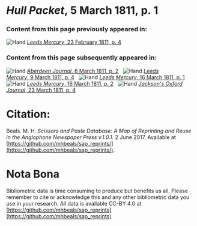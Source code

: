 # *Hull Packet*, 5 March 1811, p. 1  
  
### Content from this page previously appeared in:  
![Hand](http://scissorsandpaste.net/wp-content/uploads/2017/06/smallhandpointer.png) [*Leeds Mercury*, 23 February 1811, p. 4](https://mhbeals.github.io/sap_html/Leeds-Mercury/Leeds-Mercury-23-February-1811-p-4)  
  
### Content from this page subsequently appeared in:  
![Hand](http://scissorsandpaste.net/wp-content/uploads/2017/06/smallhandpointer.png) [*Aberdeen Journal*, 6 March 1811, p. 2](https://mhbeals.github.io/sap_html/Aberdeen-Journal/Aberdeen-Journal-6-March-1811-p-2)  
![Hand](http://scissorsandpaste.net/wp-content/uploads/2017/06/smallhandpointer.png) [*Leeds Mercury*, 9 March 1811, p. 4](https://mhbeals.github.io/sap_html/Leeds-Mercury/Leeds-Mercury-9-March-1811-p-4)  
![Hand](http://scissorsandpaste.net/wp-content/uploads/2017/06/smallhandpointer.png) [*Leeds Mercury*, 16 March 1811, p. 1](https://mhbeals.github.io/sap_html/Leeds-Mercury/Leeds-Mercury-16-March-1811-p-1)  
![Hand](http://scissorsandpaste.net/wp-content/uploads/2017/06/smallhandpointer.png) [*Leeds Mercury*, 16 March 1811, p. 2](https://mhbeals.github.io/sap_html/Leeds-Mercury/Leeds-Mercury-16-March-1811-p-2)  
![Hand](http://scissorsandpaste.net/wp-content/uploads/2017/06/smallhandpointer.png) [*Jackson's Oxford Journal*, 23 March 1811, p. 4](https://mhbeals.github.io/sap_html/Jackson's-Oxford-Journal/Jackson's-Oxford-Journal-23-March-1811-p-4)  


# Citation: 

Beals. M. H. *Scissors and Paste Database: A Map of Reprinting and Reuse in the Anglophone Newspaper Press v.1.0.1.* 2 June 2017. Available at [https://github.com/mhbeals/sap_reprints/](https://github.com/mhbeals/sap_reprints/). 

# Nota Bona

Bibliometric data is time consuming to produce but benefits us all. Please remember to cite or acknowledge this and any other bibliometric data you use in your research. All data is available CC-BY 4.0 at [https://github.com/mhbeals/sap_reprints](https://github.com/mhbeals/sap_reprints)